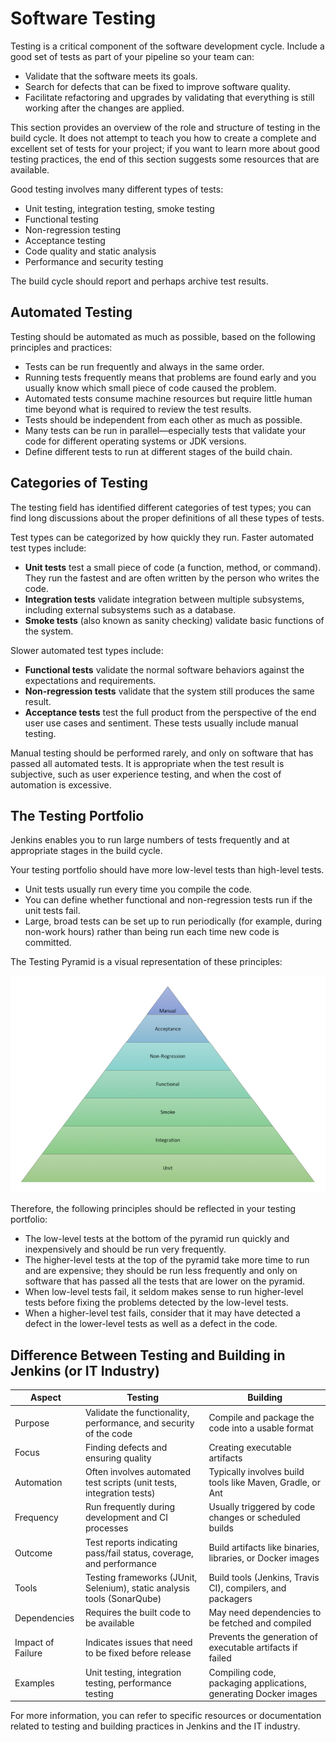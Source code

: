 # Software Testing

Testing is a critical component of the software development cycle. Include a good set of tests as part of your pipeline so your team can:

- Validate that the software meets its goals.
- Search for defects that can be fixed to improve software quality.
- Facilitate refactoring and upgrades by validating that everything is still working after the changes are applied.

This section provides an overview of the role and structure of testing in the build cycle. It does not attempt to teach you how to create a complete and excellent set of tests for your project; if you want to learn more about good testing practices, the end of this section suggests some resources that are available.

Good testing involves many different types of tests:

- Unit testing, integration testing, smoke testing
- Functional testing
- Non-regression testing
- Acceptance testing
- Code quality and static analysis
- Performance and security testing

The build cycle should report and perhaps archive test results.

## Automated Testing

Testing should be automated as much as possible, based on the following principles and practices:

- Tests can be run frequently and always in the same order.
- Running tests frequently means that problems are found early and you usually know which small piece of code caused the problem.
- Automated tests consume machine resources but require little human time beyond what is required to review the test results.
- Tests should be independent from each other as much as possible.
- Many tests can be run in parallel—especially tests that validate your code for different operating systems or JDK versions.
- Define different tests to run at different stages of the build chain.

## Categories of Testing

The testing field has identified different categories of test types; you can find long discussions about the proper definitions of all these types of tests.

Test types can be categorized by how quickly they run. Faster automated test types include:

- **Unit tests** test a small piece of code (a function, method, or command). They run the fastest and are often written by the person who writes the code.
- **Integration tests** validate integration between multiple subsystems, including external subsystems such as a database.
- **Smoke tests** (also known as sanity checking) validate basic functions of the system.

Slower automated test types include:

- **Functional tests** validate the normal software behaviors against the expectations and requirements.
- **Non-regression tests** validate that the system still produces the same result.
- **Acceptance tests** test the full product from the perspective of the end user use cases and sentiment. These tests usually include manual testing.

Manual testing should be performed rarely, and only on software that has passed all automated tests. It is appropriate when the test result is subjective, such as user experience testing, and when the cost of automation is excessive.

## The Testing Portfolio

Jenkins enables you to run large numbers of tests frequently and at appropriate stages in the build cycle.

Your testing portfolio should have more low-level tests than high-level tests.

- Unit tests usually run every time you compile the code.
- You can define whether functional and non-regression tests run if the unit tests fail.
- Large, broad tests can be set up to run periodically (for example, during non-work hours) rather than being run each time new code is committed.

The Testing Pyramid is a visual representation of these principles:

![Testing Pyramid](../Image/image4.png)

Therefore, the following principles should be reflected in your testing portfolio:

- The low-level tests at the bottom of the pyramid run quickly and inexpensively and should be run very frequently.
- The higher-level tests at the top of the pyramid take more time to run and are expensive; they should be run less frequently and only on software that has passed all the tests that are lower on the pyramid.
- When low-level tests fail, it seldom makes sense to run higher-level tests before fixing the problems detected by the low-level tests.
- When a higher-level test fails, consider that it may have detected a defect in the lower-level tests as well as a defect in the code.

## Difference Between Testing and Building in Jenkins (or IT Industry)

| Aspect             | Testing                                                                 | Building                                                        |
|--------------------|-------------------------------------------------------------------------|-----------------------------------------------------------------|
| Purpose            | Validate the functionality, performance, and security of the code       | Compile and package the code into a usable format               |
| Focus              | Finding defects and ensuring quality                                    | Creating executable artifacts                                   |
| Automation         | Often involves automated test scripts (unit tests, integration tests)   | Typically involves build tools like Maven, Gradle, or Ant       |
| Frequency          | Run frequently during development and CI processes                      | Usually triggered by code changes or scheduled builds           |
| Outcome            | Test reports indicating pass/fail status, coverage, and performance     | Build artifacts like binaries, libraries, or Docker images      |
| Tools              | Testing frameworks (JUnit, Selenium), static analysis tools (SonarQube) | Build tools (Jenkins, Travis CI), compilers, and packagers      |
| Dependencies       | Requires the built code to be available                                 | May need dependencies to be fetched and compiled                |
| Impact of Failure  | Indicates issues that need to be fixed before release                   | Prevents the generation of executable artifacts if failed       |
| Examples           | Unit testing, integration testing, performance testing                  | Compiling code, packaging applications, generating Docker images|

For more information, you can refer to specific resources or documentation related to testing and building practices in Jenkins and the IT industry.
